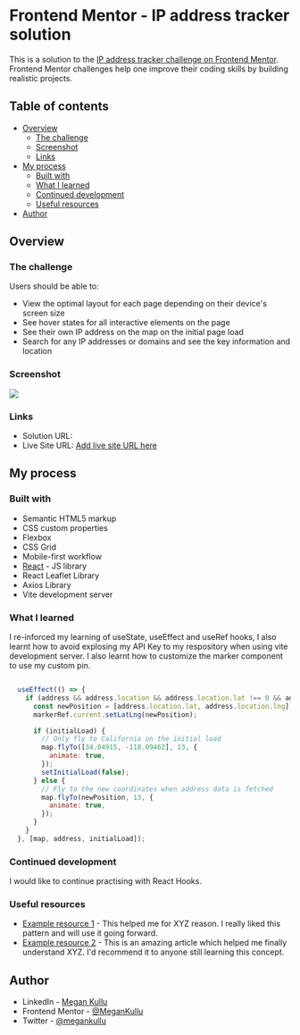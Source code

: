 # Frontend Mentor - IP address tracker solution

This is a solution to the [IP address tracker challenge on Frontend Mentor](https://www.frontendmentor.io/challenges/ip-address-tracker-I8-0yYAH0). Frontend Mentor challenges help one improve their coding skills by building realistic projects. 

## Table of contents

- [Overview](#overview)
  - [The challenge](#the-challenge)
  - [Screenshot](#screenshot)
  - [Links](#links)
- [My process](#my-process)
  - [Built with](#built-with)
  - [What I learned](#what-i-learned)
  - [Continued development](#continued-development)
  - [Useful resources](#useful-resources)
- [Author](#author)


## Overview

### The challenge

Users should be able to:

- View the optimal layout for each page depending on their device's screen size
- See hover states for all interactive elements on the page
- See their own IP address on the map on the initial page load
- Search for any IP addresses or domains and see the key information and location

### Screenshot

![](./screenshot.jpg)

### Links

- Solution URL: [](https://your-solution-url.com)
- Live Site URL: [Add live site URL here](https://your-live-site-url.com)

## My process

### Built with

- Semantic HTML5 markup
- CSS custom properties
- Flexbox
- CSS Grid
- Mobile-first workflow
- [React](https://reactjs.org/) - JS library
- React Leaflet Library
- Axios Library
- Vite development server

### What I learned

I re-inforced my learning of useState, useEffect and useRef hooks, I also learnt how to avoid explosing my API Key to my respository when using vite development server. I also learnt how to customize the marker component to use my custom pin. 


```jsx

  useEffect(() => {
    if (address && address.location && address.location.lat !== 0 && address.location.lng !== 0) {
      const newPosition = [address.location.lat, address.location.lng];
      markerRef.current.setLatLng(newPosition);

      if (initialLoad) {
        // Only fly to California on the initial load
        map.flyTo([34.04915, -118.09462], 13, {
          animate: true,
        });
        setInitialLoad(false);
      } else {
        // Fly to the new coordinates when address data is fetched
        map.flyTo(newPosition, 13, {
          animate: true,
        });
      }
    }
  }, [map, address, initialLoad]);

```

### Continued development

I would like to continue practising with React Hooks.

### Useful resources

- [Example resource 1](https://www.example.com) - This helped me for XYZ reason. I really liked this pattern and will use it going forward.
- [Example resource 2](https://www.example.com) - This is an amazing article which helped me finally understand XYZ. I'd recommend it to anyone still learning this concept.

## Author

- LinkedIn - [Megan Kullu](https://)
- Frontend Mentor - [@MeganKullu](https://www.frontendmentor.io/profile/MeganKullu)
- Twitter - [@megankullu](https://www.twitter.com/megankullu)


